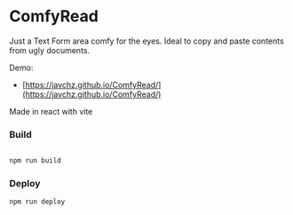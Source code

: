 # ComfyRead

Just a Text Form area comfy for the eyes. Ideal to copy and paste contents from ugly documents.

Demo:

- [https://javchz.github.io/ComfyRead/](https://javchz.github.io/ComfyRead/)

Made in react with vite

### Build

```bash

npm run build

```

### Deploy

```bash
npm run deploy
```
